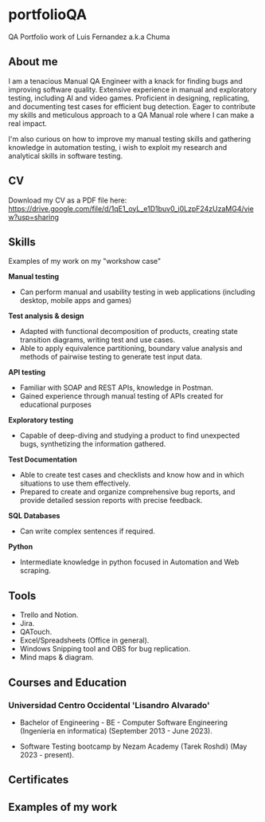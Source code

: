 # portfolioQA
QA Portfolio work of Luis Fernandez a.k.a Chuma


## About me

I am a tenacious Manual QA Engineer with a knack for finding bugs and improving software quality. Extensive experience in manual and exploratory testing, including AI and video games. Proficient in designing, replicating, and documenting test cases for efficient bug detection. Eager to contribute my skills and meticulous approach to a QA Manual role where I can make a real impact.

I'm also curious on how to improve my manual testing skills and gathering knowledge in automation testing, i wish to exploit my research and analytical skills in software testing.

## CV

Download my CV as a PDF file here: https://drive.google.com/file/d/1qE1_oyL_e1D1buv0_i0LzpF24zUzaMG4/view?usp=sharing

## Skills

Examples of my work on my "workshow case"

**Manual testing**
* Can perform manual and usability testing in web applications (including desktop, mobile apps and games)

**Test analysis & design**
* Adapted with functional decomposition of products, creating state transition diagrams, writing test and use cases.
* Able to apply equivalence partitioning, boundary value analysis and methods of pairwise testing to generate test input data.

**API testing**
* Familiar with SOAP and REST APIs, knowledge in Postman.
* Gained experience through manual testing of APIs created for educational purposes

**Exploratory testing**
* Capable of deep-diving and studying a product to find unexpected bugs, synthetizing the information gathered.

**Test Documentation**
* Able to create test cases and checklists and know how and in which situations to use them effectively.
* Prepared to create and organize comprehensive bug reports, and provide detailed session reports with precise feedback.

**SQL Databases**
* Can write complex sentences if required.

**Python**
* Intermediate knowledge in python focused in Automation and Web scraping.


## Tools
* Trello and Notion.
* Jira.
* QATouch.
* Excel/Spreadsheets (Office in general).
* Windows Snipping tool and OBS for bug replication.
* Mind maps & diagram.


## Courses and Education


### Universidad Centro Occidental 'Lisandro Alvarado'
* Bachelor of Engineering - BE - Computer Software Engineering (Ingenieria en informatica) (September 2013 - June 2023).

  
* Software Testing bootcamp by Nezam Academy (Tarek Roshdi) (May 2023 - present).

## Certificates


## Examples of my work





